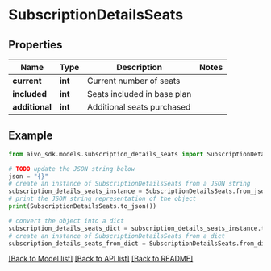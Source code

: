 # SubscriptionDetailsSeats

## Properties

Name | Type | Description | Notes
------------ | ------------- | ------------- | -------------
**current** | **int** | Current number of seats |
**included** | **int** | Seats included in base plan |
**additional** | **int** | Additional seats purchased |

## Example

```python
from aivo_sdk.models.subscription_details_seats import SubscriptionDetailsSeats

# TODO update the JSON string below
json = "{}"
# create an instance of SubscriptionDetailsSeats from a JSON string
subscription_details_seats_instance = SubscriptionDetailsSeats.from_json(json)
# print the JSON string representation of the object
print(SubscriptionDetailsSeats.to_json())

# convert the object into a dict
subscription_details_seats_dict = subscription_details_seats_instance.to_dict()
# create an instance of SubscriptionDetailsSeats from a dict
subscription_details_seats_from_dict = SubscriptionDetailsSeats.from_dict(subscription_details_seats_dict)
```

[[Back to Model list]](../README.md#documentation-for-models) [[Back to API list]](../README.md#documentation-for-api-endpoints) [[Back to README]](../README.md)
